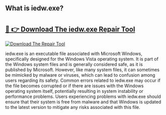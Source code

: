 ## What is iedw.exe? 

# <h2><a href="https://exedetect.com/download.php?iedw.exe">🔗 👉 Download The iedw.exe Repair Tool</a></h2>

[![Download The Repair Tool](https://exedetect.com/download-button.jpg)](https://exedetect.com/download.php?iedw.exe)

iedw.exe is an executable file associated with Microsoft Windows, specifically designed for the Windows Vista operating system. It is part of the Windows system files and is generally considered safe, as it is published by Microsoft. However, like many system files, it can sometimes be mimicked by malware or viruses, which can lead to confusion among users regarding its safety. Common errors related to iedw.exe may occur if the file becomes corrupted or if there are issues with the Windows operating system itself, potentially resulting in system instability or performance problems. Users experiencing problems with iedw.exe should ensure that their system is free from malware and that Windows is updated to the latest version to mitigate any risks associated with this file.